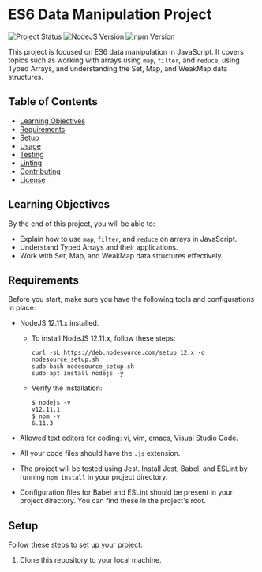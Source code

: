 # ES6 Data Manipulation Project

![Project Status](https://img.shields.io/badge/Status-In%20Progress-brightgreen)
![NodeJS Version](https://img.shields.io/badge/NodeJS-12.11.x-green)
![npm Version](https://img.shields.io/badge/npm-6.11.3-blue)

This project is focused on ES6 data manipulation in JavaScript. It covers topics such as working with arrays using `map`, `filter`, and `reduce`, using Typed Arrays, and understanding the Set, Map, and WeakMap data structures.

## Table of Contents

- [Learning Objectives](#learning-objectives)
- [Requirements](#requirements)
- [Setup](#setup)
- [Usage](#usage)
- [Testing](#testing)
- [Linting](#linting)
- [Contributing](#contributing)
- [License](#license)

## Learning Objectives

By the end of this project, you will be able to:

- Explain how to use `map`, `filter`, and `reduce` on arrays in JavaScript.
- Understand Typed Arrays and their applications.
- Work with Set, Map, and WeakMap data structures effectively.

## Requirements

Before you start, make sure you have the following tools and configurations in place:

- NodeJS 12.11.x installed.
  - To install NodeJS 12.11.x, follow these steps:
    ```
    curl -sL https://deb.nodesource.com/setup_12.x -o nodesource_setup.sh
    sudo bash nodesource_setup.sh
    sudo apt install nodejs -y
    ```
  - Verify the installation:
    ```
    $ nodejs -v
    v12.11.1
    $ npm -v
    6.11.3
    ```

- Allowed text editors for coding: vi, vim, emacs, Visual Studio Code.

- All your code files should have the `.js` extension.

- The project will be tested using Jest. Install Jest, Babel, and ESLint by running `npm install` in your project directory.

- Configuration files for Babel and ESLint should be present in your project directory. You can find these in the project's root.

## Setup

Follow these steps to set up your project:

1. Clone this repository to your local machine.

